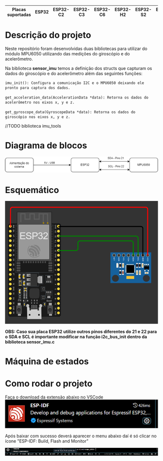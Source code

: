 | Placas suportadas | ESP32 | ESP32-C2 | ESP32-C3 | ESP32-C6 | ESP32-H2 | ESP32-S2 | ESP32-S3 |
| ----------------- | ----- | -------- | -------- | -------- | -------- | -------- | -------- |
# Descrição do projeto
Neste repositório foram desenvolvidas duas bibliotecas para utilizar do módulo MPU6050 utilizando das medições do giroscópio e do acelerômetro.

Na biblioteca **sensor_imu** temos a definição dos structs que capturam os dados do giroscópio e do acelerômetro além das seguintes funções:

```
imu_init(): Configura a comunicação I2C e o MPU6050 deixando ele pronto para captura dos dados.

get_acceleration_data(AccelerationData *data): Retorna os dados do acelerômetro nos eixos x, y e z.

get_gyroscope_data(GyroscopeData *data): Retorna os dados do giroscópio nos eixos x, y e z.
```

//TODO biblioteca imu_tools

# Diagrama de blocos
![diagrama de blocos](images/blocoMPU6050.drawio.png)  

# Esquemático
![esquemático](images/esquematicoMPU6050.png)

**OBS: Caso sua placa ESP32 utilize outros pinos diferentes do 21 e 22 para o SDA e SCL é importante modificar na função i2c_bus_init dentro da biblioteca sensor_imu.c**

# Máquina de estados


# Como rodar o projeto
Faça o download da extensão abaixo no VSCode
![ESP-IDF Extension](images/extension.png)  

Após baixar com sucesso deverá aparecer o menu abaixo daí é só clicar no ícone "ESP-IDF: Build, Flash and Monitor"  

![icone](images/icone.png)







